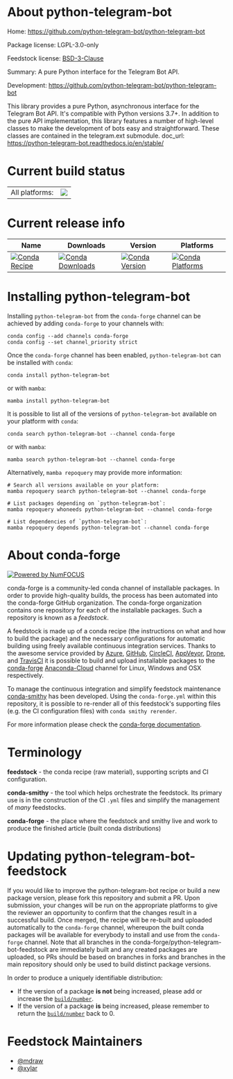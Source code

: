 About python-telegram-bot
=========================

Home: https://github.com/python-telegram-bot/python-telegram-bot

Package license: LGPL-3.0-only

Feedstock license: [BSD-3-Clause](https://github.com/conda-forge/python-telegram-bot-feedstock/blob/main/LICENSE.txt)

Summary: A pure Python interface for the Telegram Bot API.

Development: https://github.com/python-telegram-bot/python-telegram-bot

This library provides a pure Python, asynchronous interface for the Telegram
Bot API. It's compatible with Python versions 3.7+.
In addition to the pure API implementation, this library features a number of
high-level classes to make the development of bots easy and straightforward.
These classes are contained in the telegram.ext submodule.  doc_url: https://python-telegram-bot.readthedocs.io/en/stable/


Current build status
====================


<table><tr><td>All platforms:</td>
    <td>
      <a href="https://dev.azure.com/conda-forge/feedstock-builds/_build/latest?definitionId=5350&branchName=main">
        <img src="https://dev.azure.com/conda-forge/feedstock-builds/_apis/build/status/python-telegram-bot-feedstock?branchName=main">
      </a>
    </td>
  </tr>
</table>

Current release info
====================

| Name | Downloads | Version | Platforms |
| --- | --- | --- | --- |
| [![Conda Recipe](https://img.shields.io/badge/recipe-python--telegram--bot-green.svg)](https://anaconda.org/conda-forge/python-telegram-bot) | [![Conda Downloads](https://img.shields.io/conda/dn/conda-forge/python-telegram-bot.svg)](https://anaconda.org/conda-forge/python-telegram-bot) | [![Conda Version](https://img.shields.io/conda/vn/conda-forge/python-telegram-bot.svg)](https://anaconda.org/conda-forge/python-telegram-bot) | [![Conda Platforms](https://img.shields.io/conda/pn/conda-forge/python-telegram-bot.svg)](https://anaconda.org/conda-forge/python-telegram-bot) |

Installing python-telegram-bot
==============================

Installing `python-telegram-bot` from the `conda-forge` channel can be achieved by adding `conda-forge` to your channels with:

```
conda config --add channels conda-forge
conda config --set channel_priority strict
```

Once the `conda-forge` channel has been enabled, `python-telegram-bot` can be installed with `conda`:

```
conda install python-telegram-bot
```

or with `mamba`:

```
mamba install python-telegram-bot
```

It is possible to list all of the versions of `python-telegram-bot` available on your platform with `conda`:

```
conda search python-telegram-bot --channel conda-forge
```

or with `mamba`:

```
mamba search python-telegram-bot --channel conda-forge
```

Alternatively, `mamba repoquery` may provide more information:

```
# Search all versions available on your platform:
mamba repoquery search python-telegram-bot --channel conda-forge

# List packages depending on `python-telegram-bot`:
mamba repoquery whoneeds python-telegram-bot --channel conda-forge

# List dependencies of `python-telegram-bot`:
mamba repoquery depends python-telegram-bot --channel conda-forge
```


About conda-forge
=================

[![Powered by
NumFOCUS](https://img.shields.io/badge/powered%20by-NumFOCUS-orange.svg?style=flat&colorA=E1523D&colorB=007D8A)](https://numfocus.org)

conda-forge is a community-led conda channel of installable packages.
In order to provide high-quality builds, the process has been automated into the
conda-forge GitHub organization. The conda-forge organization contains one repository
for each of the installable packages. Such a repository is known as a *feedstock*.

A feedstock is made up of a conda recipe (the instructions on what and how to build
the package) and the necessary configurations for automatic building using freely
available continuous integration services. Thanks to the awesome service provided by
[Azure](https://azure.microsoft.com/en-us/services/devops/), [GitHub](https://github.com/),
[CircleCI](https://circleci.com/), [AppVeyor](https://www.appveyor.com/),
[Drone](https://cloud.drone.io/welcome), and [TravisCI](https://travis-ci.com/)
it is possible to build and upload installable packages to the
[conda-forge](https://anaconda.org/conda-forge) [Anaconda-Cloud](https://anaconda.org/)
channel for Linux, Windows and OSX respectively.

To manage the continuous integration and simplify feedstock maintenance
[conda-smithy](https://github.com/conda-forge/conda-smithy) has been developed.
Using the ``conda-forge.yml`` within this repository, it is possible to re-render all of
this feedstock's supporting files (e.g. the CI configuration files) with ``conda smithy rerender``.

For more information please check the [conda-forge documentation](https://conda-forge.org/docs/).

Terminology
===========

**feedstock** - the conda recipe (raw material), supporting scripts and CI configuration.

**conda-smithy** - the tool which helps orchestrate the feedstock.
                   Its primary use is in the construction of the CI ``.yml`` files
                   and simplify the management of *many* feedstocks.

**conda-forge** - the place where the feedstock and smithy live and work to
                  produce the finished article (built conda distributions)


Updating python-telegram-bot-feedstock
======================================

If you would like to improve the python-telegram-bot recipe or build a new
package version, please fork this repository and submit a PR. Upon submission,
your changes will be run on the appropriate platforms to give the reviewer an
opportunity to confirm that the changes result in a successful build. Once
merged, the recipe will be re-built and uploaded automatically to the
`conda-forge` channel, whereupon the built conda packages will be available for
everybody to install and use from the `conda-forge` channel.
Note that all branches in the conda-forge/python-telegram-bot-feedstock are
immediately built and any created packages are uploaded, so PRs should be based
on branches in forks and branches in the main repository should only be used to
build distinct package versions.

In order to produce a uniquely identifiable distribution:
 * If the version of a package **is not** being increased, please add or increase
   the [``build/number``](https://docs.conda.io/projects/conda-build/en/latest/resources/define-metadata.html#build-number-and-string).
 * If the version of a package **is** being increased, please remember to return
   the [``build/number``](https://docs.conda.io/projects/conda-build/en/latest/resources/define-metadata.html#build-number-and-string)
   back to 0.

Feedstock Maintainers
=====================

* [@mdraw](https://github.com/mdraw/)
* [@xylar](https://github.com/xylar/)

